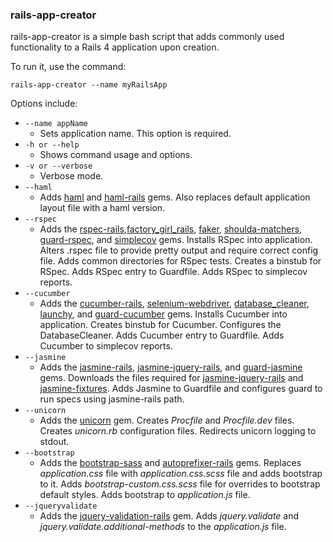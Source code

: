 ### rails-app-creator

rails-app-creator is a simple bash script that adds commonly used functionality to a Rails 4 application upon creation. 

To run it, use the command:

	rails-app-creator --name myRailsApp

Options include:

- `--name appName` 
  - Sets application name.  This option is required.  
- `-h or --help`
  - Shows command usage and options.
- `-v or --verbose`
  - Verbose mode.
- `--haml`
  - Adds [haml](https://github.com/haml/haml) and [haml-rails](https://github.com/indirect/haml-rails) gems.  Also replaces default application layout file with a haml version.
- `--rspec`
  - Adds the [rspec-rails](https://github.com/rspec/rspec-rails),[factory_girl_rails](https://github.com/thoughtbot/factory_girl_rails), [faker](https://github.com/stympy/faker), [shoulda-matchers](https://github.com/thoughtbot/shoulda-matchers), [guard-rspec](https://github.com/guard/guard-rspec), and [simplecov](https://github.com/colszowka/simplecov) gems.  Installs RSpec into application.  Alters .rspec file to provide pretty output and require correct config file.  Adds common directories for RSpec tests.  Creates a binstub for RSpec.  Adds RSpec entry to Guardfile.  Adds RSpec to simplecov reports.
- `--cucumber`
  - Adds the [cucumber-rails](https://github.com/cucumber/cucumber-rails), [selenium-webdriver](https://github.com/vertis/selenium-webdriver), [database_cleaner](https://github.com/DatabaseCleaner/database_cleaner), [launchy](https://github.com/copiousfreetime/launchy), and [guard-cucumber](https://github.com/guard/guard-cucumber) gems.  Installs Cucumber into application.  Creates binstub for Cucumber. Configures the DatabaseCleaner.  Adds Cucumber entry to Guardfile.  Adds Cucumber to simplecov reports. 
- `--jasmine`
  - Adds the [jasmine-rails](https://github.com/searls/jasmine-rails), [jasmine-jquery-rails](https://github.com/travisjeffery/jasmine-jquery-rails), and [guard-jasmine](https://github.com/guard/guard-jasmine) gems.  Downloads the files required for [jasmine-jquery-rails](https://github.com/travisjeffery/jasmine-jquery-rails/tree/master/vendor/assets/javascripts) and [jasmine-fixtures](https://github.com/searls/jasmine-fixture).  Adds Jasmine to Guardfile and configures guard to run specs using jasmine-rails path.
- `--unicorn`
  - Adds the [unicorn](https://github.com/defunkt/unicorn) gem.  Creates *Procfile* and *Procfile.dev* files.  Creates *unicorn.rb* configuration files.  Redirects unicorn logging to stdout.
- `--bootstrap`
  - Adds the [bootstrap-sass](https://github.com/anjlab/bootstrap-rails) and [autoprefixer-rails](https://github.com/ai/autoprefixer-rails) gems.  Replaces *application.css* file  with *application.css.scss* file and adds bootstrap to it.  Adds *bootstrap-custom.css.scss* file for overrides to bootstrap default styles.  Adds bootstrap to *application.js* file.
- `--jqueryvalidate`
  - Adds the [jquery-validation-rails](https://github.com/danryan/jquery-validation-rails) gem.  Adds *jquery.validate* and *jquery.validate.additional-methods* to the *application.js* file.  
